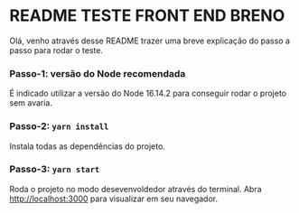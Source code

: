 # README TESTE FRONT END BRENO

Olá, venho através desse README trazer uma breve explicação do passo a passo para rodar o teste.

### Passo-1: versão do Node recomendada 

É indicado utilizar a versão do Node 16.14.2 para conseguir rodar o projeto sem avaria.

### Passo-2: `yarn install`

Instala todas as dependências do projeto.
### Passo-3: `yarn start`

Roda o projeto no modo desevenvoldedor através do terminal.
Abra [http://localhost:3000](http://localhost:3000) para visualizar em seu navegador.

